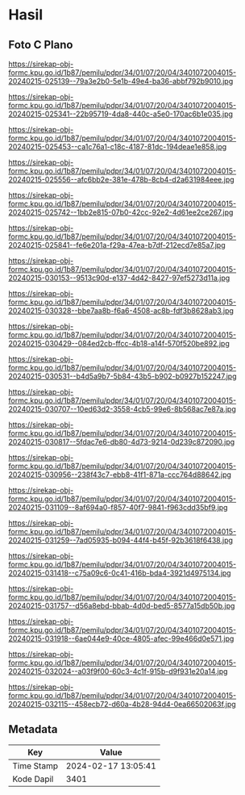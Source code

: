 # Hasil

## Foto C Plano

https://sirekap-obj-formc.kpu.go.id/1b87/pemilu/pdpr/34/01/07/20/04/3401072004015-20240215-025139--79a3e2b0-5e1b-49e4-ba36-abbf792b9010.jpg

https://sirekap-obj-formc.kpu.go.id/1b87/pemilu/pdpr/34/01/07/20/04/3401072004015-20240215-025341--22b95719-4da8-440c-a5e0-170ac6b1e035.jpg

https://sirekap-obj-formc.kpu.go.id/1b87/pemilu/pdpr/34/01/07/20/04/3401072004015-20240215-025453--ca1c76a1-c18c-4187-81dc-194deae1e858.jpg

https://sirekap-obj-formc.kpu.go.id/1b87/pemilu/pdpr/34/01/07/20/04/3401072004015-20240215-025556--afc6bb2e-381e-478b-8cb4-d2a631984eee.jpg

https://sirekap-obj-formc.kpu.go.id/1b87/pemilu/pdpr/34/01/07/20/04/3401072004015-20240215-025742--1bb2e815-07b0-42cc-92e2-4d61ee2ce267.jpg

https://sirekap-obj-formc.kpu.go.id/1b87/pemilu/pdpr/34/01/07/20/04/3401072004015-20240215-025841--fe6e201a-f29a-47ea-b7df-212ecd7e85a7.jpg

https://sirekap-obj-formc.kpu.go.id/1b87/pemilu/pdpr/34/01/07/20/04/3401072004015-20240215-030153--9513c90d-e137-4d42-8427-97ef5273d11a.jpg

https://sirekap-obj-formc.kpu.go.id/1b87/pemilu/pdpr/34/01/07/20/04/3401072004015-20240215-030328--bbe7aa8b-f6a6-4508-ac8b-fdf3b8628ab3.jpg

https://sirekap-obj-formc.kpu.go.id/1b87/pemilu/pdpr/34/01/07/20/04/3401072004015-20240215-030429--084ed2cb-ffcc-4b18-a14f-570f520be892.jpg

https://sirekap-obj-formc.kpu.go.id/1b87/pemilu/pdpr/34/01/07/20/04/3401072004015-20240215-030531--b4d5a9b7-5b84-43b5-b902-b0927b152247.jpg

https://sirekap-obj-formc.kpu.go.id/1b87/pemilu/pdpr/34/01/07/20/04/3401072004015-20240215-030707--10ed63d2-3558-4cb5-99e6-8b568ac7e87a.jpg

https://sirekap-obj-formc.kpu.go.id/1b87/pemilu/pdpr/34/01/07/20/04/3401072004015-20240215-030817--5fdac7e6-db80-4d73-9214-0d239c872090.jpg

https://sirekap-obj-formc.kpu.go.id/1b87/pemilu/pdpr/34/01/07/20/04/3401072004015-20240215-030956--238f43c7-ebb8-41f1-871a-ccc764d88642.jpg

https://sirekap-obj-formc.kpu.go.id/1b87/pemilu/pdpr/34/01/07/20/04/3401072004015-20240215-031109--8af694a0-f857-40f7-9841-f963cdd35bf9.jpg

https://sirekap-obj-formc.kpu.go.id/1b87/pemilu/pdpr/34/01/07/20/04/3401072004015-20240215-031259--7ad05935-b094-44f4-b45f-92b3618f6438.jpg

https://sirekap-obj-formc.kpu.go.id/1b87/pemilu/pdpr/34/01/07/20/04/3401072004015-20240215-031418--c75a09c6-0c41-416b-bda4-3921d4975134.jpg

https://sirekap-obj-formc.kpu.go.id/1b87/pemilu/pdpr/34/01/07/20/04/3401072004015-20240215-031757--d56a8ebd-bbab-4d0d-bed5-8577a15db50b.jpg

https://sirekap-obj-formc.kpu.go.id/1b87/pemilu/pdpr/34/01/07/20/04/3401072004015-20240215-031918--6ae044e9-40ce-4805-afec-99e466d0e571.jpg

https://sirekap-obj-formc.kpu.go.id/1b87/pemilu/pdpr/34/01/07/20/04/3401072004015-20240215-032024--a03f9f00-60c3-4c1f-915b-d9f931e20a14.jpg

https://sirekap-obj-formc.kpu.go.id/1b87/pemilu/pdpr/34/01/07/20/04/3401072004015-20240215-032115--458ecb72-d60a-4b28-94d4-0ea66502063f.jpg


## Metadata

| Key        | Value               |
| ---------- | ------------------- |
| Time Stamp | 2024-02-17 13:05:41 |
| Kode Dapil | 3401                |



